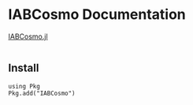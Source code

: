 # IABCosmo Documentation

[IABCosmo.jl](https://github.com/OmegaLambda1998/IABCosmo.jl)

```@contents
```

## Install
```
using Pkg
Pkg.add("IABCosmo")
